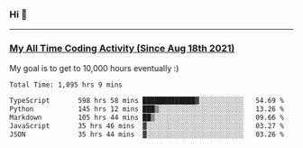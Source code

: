 ### Hi 🙂

---

### <a href="https://wakatime.com/@Eroxl">My All Time Coding Activity (Since Aug 18th 2021)</a>
My goal is to get to 10,000 hours eventually :)
<!--START_SECTION:waka-->

```txt
Total Time: 1,095 hrs 9 mins

TypeScript       598 hrs 58 mins █████████████▓░░░░░░░░░░░   54.69 %
Python           145 hrs 12 mins ███▒░░░░░░░░░░░░░░░░░░░░░   13.26 %
Markdown         105 hrs 44 mins ██▒░░░░░░░░░░░░░░░░░░░░░░   09.66 %
JavaScript       35 hrs 46 mins  ▓░░░░░░░░░░░░░░░░░░░░░░░░   03.27 %
JSON             35 hrs 44 mins  ▓░░░░░░░░░░░░░░░░░░░░░░░░   03.26 %
```

<!--END_SECTION:waka-->

